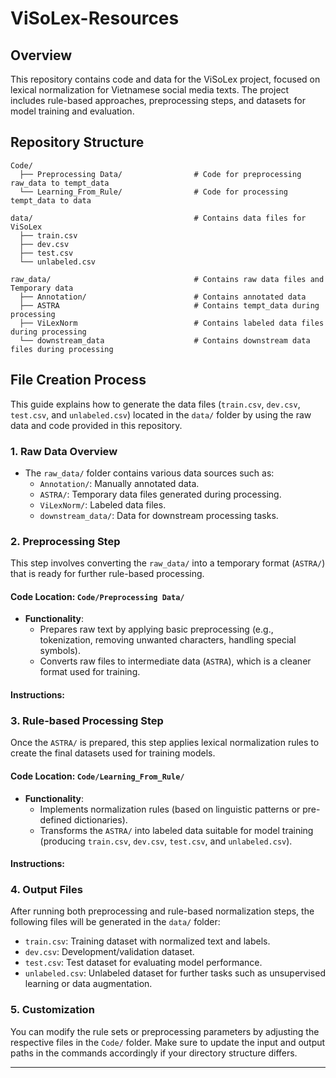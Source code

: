 # ViSoLex-Resources

## Overview
This repository contains code and data for the ViSoLex project, focused on lexical normalization for Vietnamese social media texts. The project includes rule-based approaches, preprocessing steps, and datasets for model training and evaluation.

## Repository Structure

```
Code/
  ├── Preprocessing Data/                # Code for preprocessing raw_data to tempt_data
  └── Learning_From_Rule/                # Code for processing tempt_data to data

data/                                    # Contains data files for ViSoLex
  ├── train.csv                          
  ├── dev.csv                            
  ├── test.csv
  └── unlabeled.csv

raw_data/                                # Contains raw data files and Temporary data
  ├── Annotation/                        # Contains annotated data
  ├── ASTRA                              # Contains tempt_data during processing
  ├── ViLexNorm                          # Contains labeled data files during processing
  └── downstream_data                    # Contains downstream data files during processing

```
## File Creation Process
This guide explains how to generate the data files (`train.csv`, `dev.csv`, `test.csv`, and `unlabeled.csv`) located in the `data/` folder by using the raw data and code provided in this repository.

### 1. Raw Data Overview
- The `raw_data/` folder contains various data sources such as:
  - `Annotation/`: Manually annotated data.
  - `ASTRA/`: Temporary data files generated during processing.
  - `ViLexNorm/`: Labeled data files.
  - `downstream_data/`: Data for downstream processing tasks.
  
### 2. Preprocessing Step
This step involves converting the `raw_data/` into a temporary format (`ASTRA/`) that is ready for further rule-based processing.

#### Code Location: `Code/Preprocessing Data/`
- **Functionality**: 
  - Prepares raw text by applying basic preprocessing (e.g., tokenization, removing unwanted characters, handling special symbols).
  - Converts raw files to intermediate data (`ASTRA`), which is a cleaner format used for training.
#### Instructions:

### 3. Rule-based Processing Step
Once the `ASTRA/` is prepared, this step applies lexical normalization rules to create the final datasets used for training models.

#### Code Location: `Code/Learning_From_Rule/`
- **Functionality**:
  - Implements normalization rules (based on linguistic patterns or pre-defined dictionaries).
  - Transforms the `ASTRA/` into labeled data suitable for model training (producing `train.csv`, `dev.csv`, `test.csv`, and `unlabeled.csv`).

#### Instructions:

### 4. Output Files
After running both preprocessing and rule-based normalization steps, the following files will be generated in the `data/` folder:
- `train.csv`: Training dataset with normalized text and labels.
- `dev.csv`: Development/validation dataset.
- `test.csv`: Test dataset for evaluating model performance.
- `unlabeled.csv`: Unlabeled dataset for further tasks such as unsupervised learning or data augmentation.

### 5. Customization
You can modify the rule sets or preprocessing parameters by adjusting the respective files in the `Code/` folder. Make sure to update the input and output paths in the commands accordingly if your directory structure differs.

---

